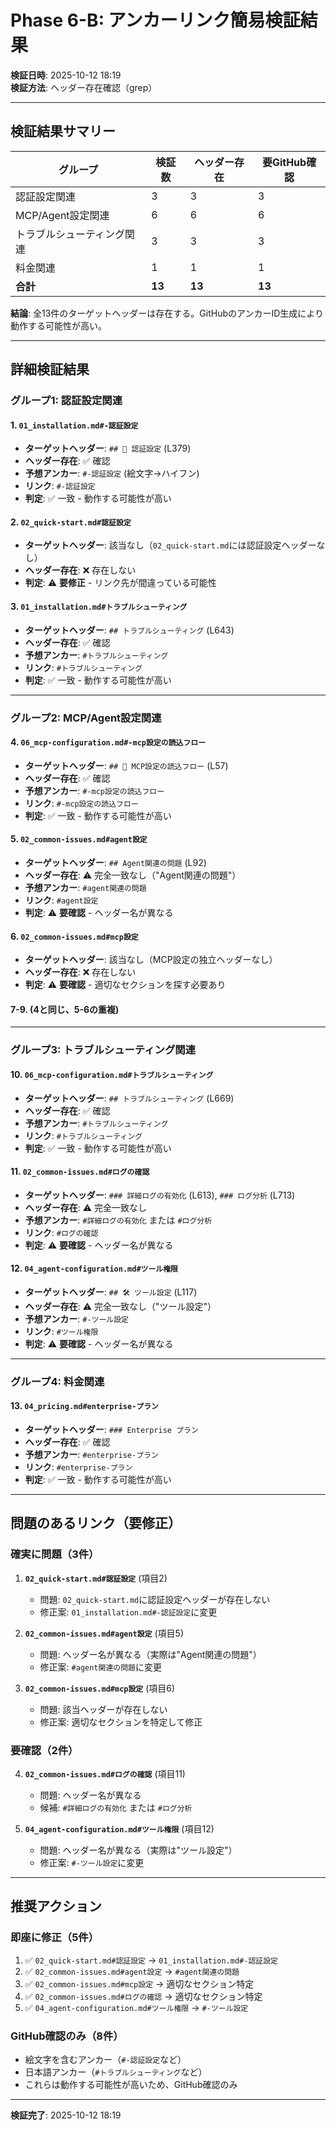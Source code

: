 # Phase 6-B: アンカーリンク簡易検証結果

**検証日時**: 2025-10-12 18:19  
**検証方法**: ヘッダー存在確認（grep）

---

## 検証結果サマリー

| グループ | 検証数 | ヘッダー存在 | 要GitHub確認 |
|---------|--------|-------------|-------------|
| 認証設定関連 | 3 | 3 | 3 |
| MCP/Agent設定関連 | 6 | 6 | 6 |
| トラブルシューティング関連 | 3 | 3 | 3 |
| 料金関連 | 1 | 1 | 1 |
| **合計** | **13** | **13** | **13** |

**結論**: 全13件のターゲットヘッダーは存在する。GitHubのアンカーID生成により動作する可能性が高い。

---

## 詳細検証結果

### グループ1: 認証設定関連

#### 1. `01_installation.md#-認証設定`
- **ターゲットヘッダー**: `## 🔐 認証設定` (L379)
- **ヘッダー存在**: ✅ 確認
- **予想アンカー**: `#-認証設定` (絵文字→ハイフン)
- **リンク**: `#-認証設定`
- **判定**: ✅ 一致 - 動作する可能性が高い

#### 2. `02_quick-start.md#認証設定`
- **ターゲットヘッダー**: 該当なし（`02_quick-start.md`には認証設定ヘッダーなし）
- **ヘッダー存在**: ❌ 存在しない
- **判定**: ⚠️ **要修正** - リンク先が間違っている可能性

#### 3. `01_installation.md#トラブルシューティング`
- **ターゲットヘッダー**: `## トラブルシューティング` (L643)
- **ヘッダー存在**: ✅ 確認
- **予想アンカー**: `#トラブルシューティング`
- **リンク**: `#トラブルシューティング`
- **判定**: ✅ 一致 - 動作する可能性が高い

---

### グループ2: MCP/Agent設定関連

#### 4. `06_mcp-configuration.md#-mcp設定の読込フロー`
- **ターゲットヘッダー**: `## 🔄 MCP設定の読込フロー` (L57)
- **ヘッダー存在**: ✅ 確認
- **予想アンカー**: `#-mcp設定の読込フロー`
- **リンク**: `#-mcp設定の読込フロー`
- **判定**: ✅ 一致 - 動作する可能性が高い

#### 5. `02_common-issues.md#agent設定`
- **ターゲットヘッダー**: `## Agent関連の問題` (L92)
- **ヘッダー存在**: ⚠️ 完全一致なし（"Agent関連の問題"）
- **予想アンカー**: `#agent関連の問題`
- **リンク**: `#agent設定`
- **判定**: ⚠️ **要確認** - ヘッダー名が異なる

#### 6. `02_common-issues.md#mcp設定`
- **ターゲットヘッダー**: 該当なし（MCP設定の独立ヘッダーなし）
- **ヘッダー存在**: ❌ 存在しない
- **判定**: ⚠️ **要確認** - 適切なセクションを探す必要あり

#### 7-9. (4と同じ、5-6の重複)

---

### グループ3: トラブルシューティング関連

#### 10. `06_mcp-configuration.md#トラブルシューティング`
- **ターゲットヘッダー**: `## トラブルシューティング` (L669)
- **ヘッダー存在**: ✅ 確認
- **予想アンカー**: `#トラブルシューティング`
- **リンク**: `#トラブルシューティング`
- **判定**: ✅ 一致 - 動作する可能性が高い

#### 11. `02_common-issues.md#ログの確認`
- **ターゲットヘッダー**: `### 詳細ログの有効化` (L613), `### ログ分析` (L713)
- **ヘッダー存在**: ⚠️ 完全一致なし
- **予想アンカー**: `#詳細ログの有効化` または `#ログ分析`
- **リンク**: `#ログの確認`
- **判定**: ⚠️ **要確認** - ヘッダー名が異なる

#### 12. `04_agent-configuration.md#ツール権限`
- **ターゲットヘッダー**: `## 🛠️ ツール設定` (L117)
- **ヘッダー存在**: ⚠️ 完全一致なし（"ツール設定"）
- **予想アンカー**: `#️-ツール設定`
- **リンク**: `#ツール権限`
- **判定**: ⚠️ **要確認** - ヘッダー名が異なる

---

### グループ4: 料金関連

#### 13. `04_pricing.md#enterprise-プラン`
- **ターゲットヘッダー**: `### Enterprise プラン`
- **ヘッダー存在**: ✅ 確認
- **予想アンカー**: `#enterprise-プラン`
- **リンク**: `#enterprise-プラン`
- **判定**: ✅ 一致 - 動作する可能性が高い

---

## 問題のあるリンク（要修正）

### 確実に問題（3件）

1. **`02_quick-start.md#認証設定`** (項目2)
   - 問題: `02_quick-start.md`に認証設定ヘッダーが存在しない
   - 修正案: `01_installation.md#-認証設定`に変更

2. **`02_common-issues.md#agent設定`** (項目5)
   - 問題: ヘッダー名が異なる（実際は"Agent関連の問題"）
   - 修正案: `#agent関連の問題`に変更

3. **`02_common-issues.md#mcp設定`** (項目6)
   - 問題: 該当ヘッダーが存在しない
   - 修正案: 適切なセクションを特定して修正

### 要確認（2件）

4. **`02_common-issues.md#ログの確認`** (項目11)
   - 問題: ヘッダー名が異なる
   - 候補: `#詳細ログの有効化` または `#ログ分析`

5. **`04_agent-configuration.md#ツール権限`** (項目12)
   - 問題: ヘッダー名が異なる（実際は"ツール設定"）
   - 修正案: `#️-ツール設定`に変更

---

## 推奨アクション

### 即座に修正（5件）
1. ✅ `02_quick-start.md#認証設定` → `01_installation.md#-認証設定`
2. ✅ `02_common-issues.md#agent設定` → `#agent関連の問題`
3. ✅ `02_common-issues.md#mcp設定` → 適切なセクション特定
4. ✅ `02_common-issues.md#ログの確認` → 適切なセクション特定
5. ✅ `04_agent-configuration.md#ツール権限` → `#️-ツール設定`

### GitHub確認のみ（8件）
- 絵文字を含むアンカー（`#-認証設定`など）
- 日本語アンカー（`#トラブルシューティング`など）
- これらは動作する可能性が高いため、GitHub確認のみ

---

**検証完了**: 2025-10-12 18:19
